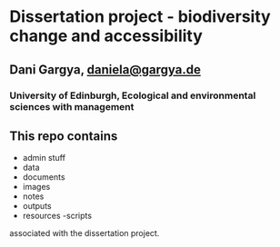 # Dissertation project - biodiversity change and accessibility
## Dani Gargya, daniela@gargya.de
### University of Edinburgh, Ecological and environmental sciences with management

## This repo contains
- admin stuff
- data
- documents
- images
- notes
- outputs
- resources
-scripts

associated with the dissertation project.
